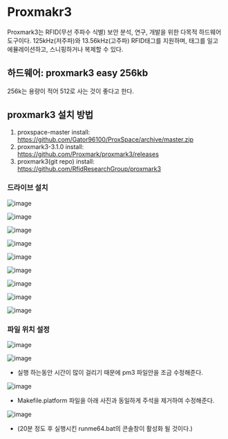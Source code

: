 # Proxmakr3
Proxmark3는 RFID(무선 주파수 식별) 보안 분석, 연구, 개발을 위한 다목적 하드웨어 도구이다.
125kHz(저주파)와 13.56kHz(고주파) RFID태그를 지원하며, 태그를 일고 에뮬레이션하고, 스니핑하거나 복제할 수 있다.

## 하드웨어: proxmark3 easy 256kb
256k는 용량이 적어 512로 사는 것이 좋다고 한다.

## proxmark3 설치 방법
1. proxspace-master install: https://github.com/Gator96100/ProxSpace/archive/master.zip
2. proxmark3-3.1.0 install: https://github.com/Proxmark/proxmark3/releases
3. proxmark3(git repo) install: https://github.com/RfidResearchGroup/proxmark3

### 드라이브 설치

![image](https://github.com/user-attachments/assets/adaf6cfa-e7bb-47ce-b57b-9ed8e48f10db)

![image](https://github.com/user-attachments/assets/d2c10a76-f376-419e-85de-f283f0f55658)

![image](https://github.com/user-attachments/assets/afefd667-519b-440d-b5a9-4486942edb22)

![image](https://github.com/user-attachments/assets/214e809b-8e79-4a52-9a03-64b04d2c9e70)

![image](https://github.com/user-attachments/assets/03a13c4c-29d9-400b-9c04-a763ccbc8549)

![image](https://github.com/user-attachments/assets/04342680-2114-46c8-a865-d7a1c982b989)

![image](https://github.com/user-attachments/assets/33ca3eaf-9f12-44b2-bd51-f63682f0e1f2)

![image](https://github.com/user-attachments/assets/5924fbee-842d-43f0-a01a-20bb54b724da)

![image](https://github.com/user-attachments/assets/73efb0cf-2dfd-4d9b-bedc-5b8c6a6ac4d7)

### 파일 위치 설정

![image](https://github.com/user-attachments/assets/530f1064-3751-40b8-bff5-451770b7ad5c)

![image](https://github.com/user-attachments/assets/02b42e2d-35e1-4b9f-bd26-0213e6215af8)

- 실행 하는동안 시간이 많이 걸리기 때문에 pm3 파일안을 조금 수정해준다.

![image](https://github.com/user-attachments/assets/365570b0-6933-4011-8a7d-2a4b1b41d236)

- Makefile.platform 파일을 아래 사진과 동일하게 주석을 제거하여 수정해준다.

![image](https://github.com/user-attachments/assets/92fdf1d5-a5d7-4418-9a2f-676f8496075e)

- (20분 정도 후 실행시킨 runme64.bat의 콘솔창이 활성화 될 것이다.)
